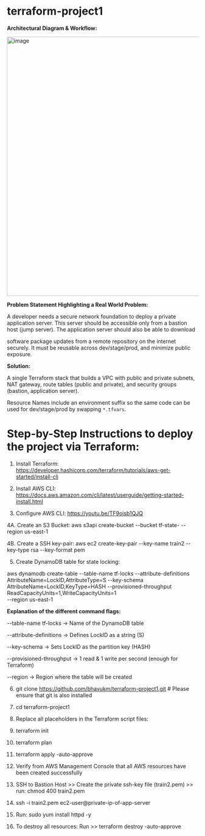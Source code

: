 # terraform-project1

**Architectural Diagram & Workflow:**

<img width="1023" height="680" alt="image" src="https://github.com/user-attachments/assets/54344869-49ad-469d-8070-f36aabdfb859" />

**Problem Statement Highlighting a Real World Problem:**

A developer needs a secure network foundation to deploy a private application server. This server should be accessible only from a bastion host (jump server). The application server should also be able to download

software package updates from a remote repository on the internet securely. It must be reusable across dev/stage/prod, and minimize public exposure.

**Solution:**

A single Terraform stack that builds a VPC with public and private subnets, NAT gateway, route tables (public and private), and security groups (bastion, application server).

Resource Names include an environment suffix so the same code can be used for dev/stage/prod by swapping `*.tfvars`.

# Step-by-Step Instructions to deploy the project via Terraform:

1. Install Terraform: https://developer.hashicorp.com/terraform/tutorials/aws-get-started/install-cli

2. Install AWS CLI: https://docs.aws.amazon.com/cli/latest/userguide/getting-started-install.html

3. Configure AWS CLI: https://youtu.be/TF9oisb1QJQ

4A. Create an S3 Bucket: aws s3api create-bucket --bucket tf-state-<some-random-text> --region us-east-1

4B. Create a SSH key-pair: aws ec2 create-key-pair --key-name train2 --key-type rsa --key-format pem

5. Create DynamoDB table for state locking:

aws dynamodb create-table --table-name tf-locks --attribute-definitions AttributeName=LockID,AttributeType=S --key-schema AttributeName=LockID,KeyType=HASH --provisioned-throughput ReadCapacityUnits=1,WriteCapacityUnits=1 \
--region us-east-1

**Explanation of the different command flags:**

--table-name tf-locks → Name of the DynamoDB table

--attribute-definitions → Defines LockID as a string (S)

--key-schema → Sets LockID as the partition key (HASH)

--provisioned-throughput → 1 read & 1 write per second (enough for Terraform)

--region → Region where the table will be created

6. git clone https://github.com/bhavukm/terraform-project1.git  # Please ensure that git is also installed

7. cd terraform-project1

8. Replace all placeholders in the Terraform script files:

9. terraform init

10. terraform plan

11. terraform apply -auto-approve

12. Verify from AWS Management Console that all AWS resources have been created successfully

13. SSH to Bastion Host >> Create the private ssh-key file (train2.pem) >> run: chmod 400 train2.pem

14. ssh -i train2.pem ec2-user@private-ip-of-app-server

15. Run: sudo yum install httpd -y

16. To destroy all resources: Run >> terraform destroy -auto-approve
